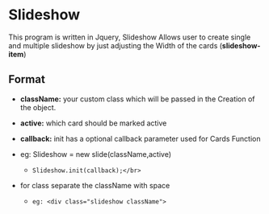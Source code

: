 # Slideshow
 This program is written in Jquery, Slideshow Allows user to create single and multiple slideshow by just adjusting the Width of the cards (**slideshow-item**) </br>
 
 ## Format  
  * **className:**  your custom class which will be passed in the Creation of the object.</br>
  * **active:** which card should be marked active</br>
  * **callback:** init has a optional callback parameter used for Cards Function</br>
   * eg: Slideshow = new slide(className,active)</br>
     * ```Slideshow.init(callback);</br>```

   * for class separate the className with space
     * ```eg: <div class="slideshow className">```
 

